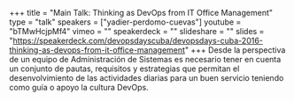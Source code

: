 +++
title = "Main Talk: Thinking as DevOps from  IT Office Management"
type = "talk"
speakers = ["yadier-perdomo-cuevas"]
youtube = "bTMwHcjpMf4"
vimeo = ""
speakerdeck = ""
slideshare = ""
slides = "https://speakerdeck.com/devopsdayscuba/devopsdays-cuba-2016-thinking-as-devops-from-it-office-management"
+++
Desde la perspectiva de un equipo de Administración de Sistemas es necesario tener en cuenta
un conjunto de pautas, requisitos y estrategias que permitan el desenvolvimiento de las actividades
diarias para un buen servicio teniendo como guía o apoyo la cultura DevOps.